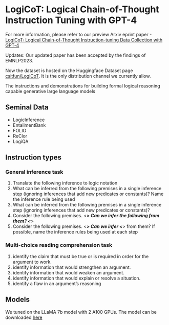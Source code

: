 # LogiCoT: Logical Chain-of-Thought Instruction Tuning with GPT-4

For more information, please refer to our preview Arxiv eprint paper - [LogiCoT: Logical Chain-of-Thought Instruction-tuning Data Collection with GPT-4](https://arxiv.org/pdf/2305.12147.pdf)

Updates:
Our updated paper has been accepted by the findings of EMNLP2023.

Now the dataset is hosted on the Huggingface Dataset page [csitfun/LogiCoT](https://huggingface.co/datasets/csitfun/LogiCoT). It is the only distribution channel we currently allow.

The instructions and demonstrations for building formal logical reasoning capable generative large language models
## Seminal Data
* LogicInference
* EntailmentBank
* FOLIO
* ReClor
* LogiQA
## Instruction types
### General inference task
1. Translate the following inference to logic notation
2. What can be inferred from the following premises in a single inference step (ignoring inferences that add new predicates or constants)? Name the inference rule being used
3. What can be inferred from the following premises in a single inference step (ignoring inferences that add new predicates or constants)?
4. Consider the following premises. <***> Can we infer the following from them? <***>
5. Consider the following premises. <***> Can we infer <***> from them? If possible, name the inference rules being used at each step
### Multi-choice reading comprehension task
1. identify the claim that must be true or is required in order for the argument to work.
2. identify information that would strengthen an argument.
3. identify information that would weaken an argument.
4. identify information that would explain or resolve a situation.
5. identify a flaw in an argument’s reasoning
## Models
We tuned on the LLaMA 7b model with 2 A100 GPUs. The model can be downloaded [here](https://huggingface.co/csitfun/llama-7b-logicot)

